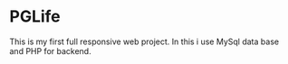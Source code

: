 # PGLife
This is my first full responsive web project. In this i use MySql data base and PHP for backend.
